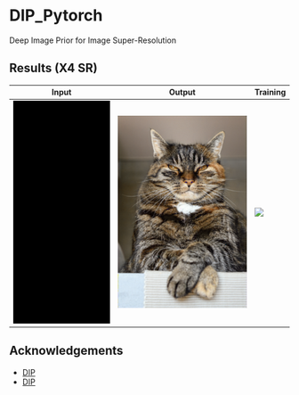 # DIP_Pytorch
Deep Image Prior for Image Super-Resolution

## Results (X4 SR)
| Input | Output | Training
 | ----- | ------ | --------
 |<img src="./imgs/input.png" width="300" height="400"/> | <img src="./imgs/sr.png" width="400"/> |<img src="./imgs/0869.gif" width="400"/>

## Acknowledgements
- [DIP](https://github.com/DmitryUlyanov/deep-image-prior)
- [DIP](https://github.com/atiyo/deep_image_prior)
